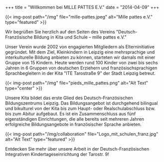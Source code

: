 +++
title = "Willkommen bei MILLE PATTES E.V."
date = "2014-04-09"
+++

{{< img-post path="/img" file="mille-pattes.jpeg" alt="Mille pattes e.V." type="featured" >}}

Wir begrüßen Sie herzlich auf den Seiten des Vereins "Deutsch-Französische Bildung in Kita und Schule – mille pattes e.V."


Unser Verein wurde 2002 von engagierten Mitgliedern als Elterninitiative gegründet.
Mit dem Ziel, Kleinkindern in Leipzig eine mehrsprachige und interkulturelle Bildung anbieten zu können, starteten wir damals mit einer Gruppe von 15 Kindern.
Heute werden rund 100 Kinder von zwei bis sechs Jahren in 6 Gruppen von deutschen Erziehern und französischsprachigen Sprachbegleitern 
in der Kita "ITE Tarostraße 9" der Stadt Leipzig betreut.

{{< img-post path="/img" file="pieds_mille_pattes.png" alt="Alt Text" type="center" >}}

Unsere Kita bildet das erste Glied des Deutsch-Französischen Bildungszentrums Leipzig. 
Das Bildungsangebot ist durchgehend bilingual und bikulturel von der Kita bis zum Haupt- oder Realschulabschluss bzw. bis zum Abitur aufgebaut.
Es ist ein Zusammenschluss aus fünf eigenständigen Einrichtungen, die alle bereits seit mehreren Jahren erfolgreiche 
Bildungsangebote in französischer Sprache anbieten.



{{< img-post path="/img/collaboration" file="Logo_mit_schulen_franz.jpg" alt="Alt Text" type="featured" >}}
 

Entdecken Sie mehr über unsere Arbeit in der Deutsch-Französischen Integrativen Kindertageseinrichtung der Tarostr. 9!